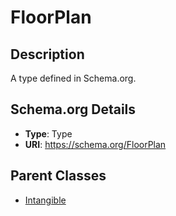 # FloorPlan

## Description
A type defined in Schema.org.

## Schema.org Details
- **Type**: Type
- **URI**: https://schema.org/FloorPlan

## Parent Classes
- [Intangible](../Intangible.md)



